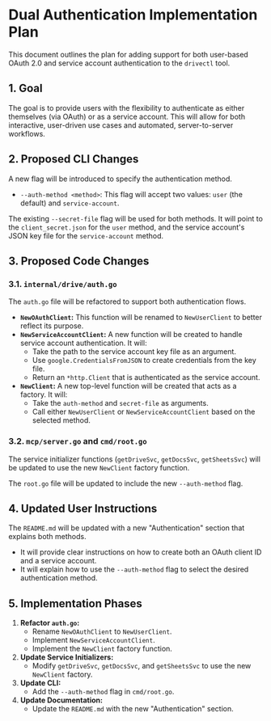 # Dual Authentication Implementation Plan

This document outlines the plan for adding support for both user-based OAuth 2.0 and service account authentication to the `drivectl` tool.

## 1. Goal

The goal is to provide users with the flexibility to authenticate as either themselves (via OAuth) or as a service account. This will allow for both interactive, user-driven use cases and automated, server-to-server workflows.

## 2. Proposed CLI Changes

A new flag will be introduced to specify the authentication method.

*   `--auth-method <method>`: This flag will accept two values: `user` (the default) and `service-account`.

The existing `--secret-file` flag will be used for both methods. It will point to the `client_secret.json` for the `user` method, and the service account's JSON key file for the `service-account` method.

## 3. Proposed Code Changes

### 3.1. `internal/drive/auth.go`

The `auth.go` file will be refactored to support both authentication flows.

*   **`NewOAuthClient`:** This function will be renamed to `NewUserClient` to better reflect its purpose.
*   **`NewServiceAccountClient`:** A new function will be created to handle service account authentication. It will:
    *   Take the path to the service account key file as an argument.
    *   Use `google.CredentialsFromJSON` to create credentials from the key file.
    *   Return an `*http.Client` that is authenticated as the service account.
*   **`NewClient`:** A new top-level function will be created that acts as a factory. It will:
    *   Take the `auth-method` and `secret-file` as arguments.
    *   Call either `NewUserClient` or `NewServiceAccountClient` based on the selected method.

### 3.2. `mcp/server.go` and `cmd/root.go`

The service initializer functions (`getDriveSvc`, `getDocsSvc`, `getSheetsSvc`) will be updated to use the new `NewClient` factory function.

The `root.go` file will be updated to include the new `--auth-method` flag.

## 4. Updated User Instructions

The `README.md` will be updated with a new "Authentication" section that explains both methods.

*   It will provide clear instructions on how to create both an OAuth client ID and a service account.
*   It will explain how to use the `--auth-method` flag to select the desired authentication method.

## 5. Implementation Phases

1.  **Refactor `auth.go`:**
    *   Rename `NewOAuthClient` to `NewUserClient`.
    *   Implement `NewServiceAccountClient`.
    *   Implement the `NewClient` factory function.
2.  **Update Service Initializers:**
    *   Modify `getDriveSvc`, `getDocsSvc`, and `getSheetsSvc` to use the new `NewClient` factory.
3.  **Update CLI:**
    *   Add the `--auth-method` flag in `cmd/root.go`.
4.  **Update Documentation:**
    *   Update the `README.md` with the new "Authentication" section.
